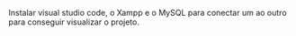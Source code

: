 Instalar visual studio code, o Xampp e o MySQL para conectar um ao outro para conseguir visualizar o projeto.
